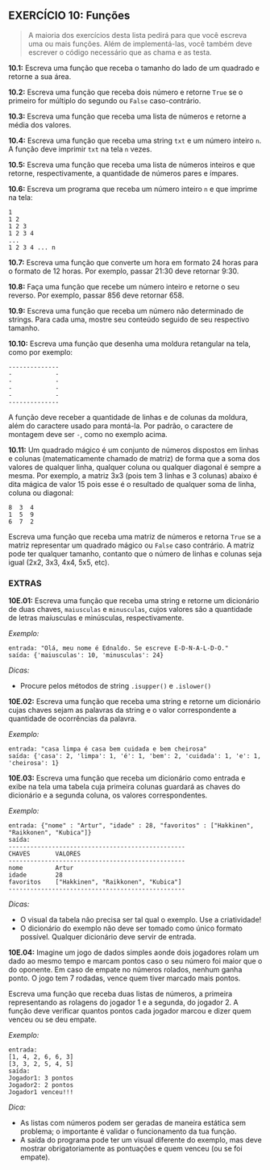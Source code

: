 
## EXERCÍCIO 10: Funções

> A maioria dos exercícios desta lista pedirá para que você escreva uma ou mais funções. Além de implementá-las, você também deve escrever o código necessário que as chama e as testa.

**10.1:** Escreva uma função que receba o tamanho do lado de um quadrado e retorne a sua área.

**10.2:** Escreva uma função que receba dois número e retorne ```True``` se o primeiro for múltiplo do segundo ou ```False``` caso-contrário.

**10.3:** Escreva uma função que receba uma lista de números e retorne a média dos valores.

**10.4:** Escreva uma função que receba uma string ```txt``` e um número inteiro ```n```. A função deve imprimir ```txt``` na tela ```n``` vezes.

**10.5:** Escreva uma função que receba uma lista de números inteiros e que retorne, respectivamente, a quantidade de números pares e ímpares.

**10.6:** Escreva um programa que receba um número inteiro ```n``` e que imprime na tela:

```
1
1 2
1 2 3
1 2 3 4
...
1 2 3 4 ... n
```

**10.7:** Escreva uma função que converte um hora em formato 24 horas para o formato de 12 horas. Por exemplo, passar 21:30 deve retornar 9:30.

**10.8:** Faça uma função que recebe um número inteiro e retorne o seu reverso. Por exemplo, passar 856 deve retornar 658.

**10.9:** Escreva uma função que receba um número não determinado de strings. Para cada uma, mostre seu conteúdo seguido de seu respectivo tamanho.

**10.10:** Escreva uma função que desenha uma moldura retangular na tela, como por exemplo:

```
--------------
-            -
-            -
-            -
-            -
--------------
```

A função deve receber a quantidade de linhas e de colunas da moldura, além do caractere usado para montá-la. Por padrão, o caractere de montagem deve ser ```-```, como no exemplo acima.

**10.11:** Um quadrado mágico é um conjunto de números dispostos em linhas e colunas (matematicamente chamado de matriz) de forma que a soma dos valores de qualquer linha, qualquer coluna ou qualquer diagonal é sempre a mesma. Por exemplo, a matriz 3x3 (pois tem 3 linhas e 3 colunas) abaixo é dita mágica de valor 15 pois esse é o resultado de qualquer soma de linha, coluna ou diagonal:

```
8  3  4 
1  5  9
6  7  2
```

Escreva uma função que receba uma matriz de números e retorna ```True``` se a matriz representar um quadrado mágico ou ```False``` caso contrário. A matriz pode ter qualquer tamanho, contanto que o número de linhas e colunas seja igual (2x2, 3x3, 4x4, 5x5, etc).

### EXTRAS

**10E.01:** Escreva uma função que receba uma string e retorne um dicionário de duas chaves, ```maiusculas``` e ```minusculas```, cujos valores são a quantidade de letras maíusculas e minúsculas, respectivamente.

_Exemplo:_

```
entrada: "Olá, meu nome é Ednaldo. Se escreve E-D-N-A-L-D-O."
saída: {'maiusculas': 10, 'minusculas': 24}
```

_Dicas:_

- Procure pelos métodos de string ```.isupper()``` e ```.islower()```

**10E.02:** Escreva uma função que receba uma string e retorne um dicionário cujas chaves sejam as palavras da string e o valor correspondente a quantidade de ocorrências da palavra.

_Exemplo:_

```
entrada: "casa limpa é casa bem cuidada e bem cheirosa"
saída: {'casa': 2, 'limpa': 1, 'é': 1, 'bem': 2, 'cuidada': 1, 'e': 1, 'cheirosa': 1}
```

**10E.03:** Escreva uma função que receba um dicionário como entrada e exibe na tela uma tabela cuja primeira colunas guardará as chaves do dicionário e a segunda coluna, os valores correspondentes.

_Exemplo:_

```
entrada: {"nome" : "Artur", "idade" : 28, "favoritos" : ["Hakkinen", "Raikkonen", "Kubica"]}
saída:
-------------------------------------------------
CHAVES       VALORES
-------------------------------------------------
nome         Artur
idade        28
favoritos    ["Hakkinen", "Raikkonen", "Kubica"]
-------------------------------------------------
```

_Dicas:_

- O visual da tabela não precisa ser tal qual o exemplo. Use a criatividade!
- O dicionário do exemplo não deve ser tomado como único formato possível. Qualquer dicionário deve servir de entrada.

**10E.04:** Imagine um jogo de dados simples aonde dois jogadores rolam um dado ao mesmo tempo e marcam pontos caso o seu número foi maior que o do oponente. Em caso de empate no números rolados, nenhum ganha ponto. O jogo tem 7 rodadas, vence quem tiver marcado mais pontos.

Escreva uma função que receba duas listas de números, a primeira representando as rolagens do jogador 1 e a segunda, do jogador 2. A função deve verificar quantos pontos cada jogador marcou e dizer quem venceu ou se deu empate.

_Exemplo:_

```
entrada:
[1, 4, 2, 6, 6, 3]
[3, 3, 2, 5, 4, 5]
saída:
Jogador1: 3 pontos
Jogador2: 2 pontos
Jogador1 venceu!!!
```

_Dica:_

- As listas com números podem ser geradas de maneira estática sem problema; o importante é validar o funcionamento da tua função.
- A saída do programa pode ter um visual diferente do exemplo, mas deve mostrar obrigatoriamente as pontuações e quem venceu (ou se foi empate).
